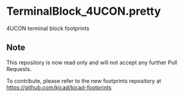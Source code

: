 # TerminalBlock_4UCON.pretty
4UCON terminal block footprints

## Note

This repository is now read only and will not accept any further Pull Requests.

To contribute, please refer to the new footprints repository at https://github.com/kicad/kicad-footprints
